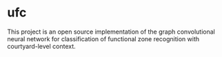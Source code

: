 # ufc
This project is an open source implementation of the graph convolutional neural network for classification of functional zone recognition with courtyard-level context.
